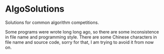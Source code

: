 AlgoSolutions
=============

Solutions for common algorithm competitions.

Some programs were wrote long long ago, so there are some inconsistence in file name and programming style. There are some Chinese characters in file name and source code, sorry for that, I am trying to avoid it from now on.
